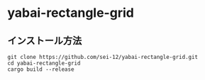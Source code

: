 # yabai-rectangle-grid

## インストール方法
```
git clone https://github.com/sei-12/yabai-rectangle-grid.git
cd yabai-rectangle-grid
cargo build --release
```